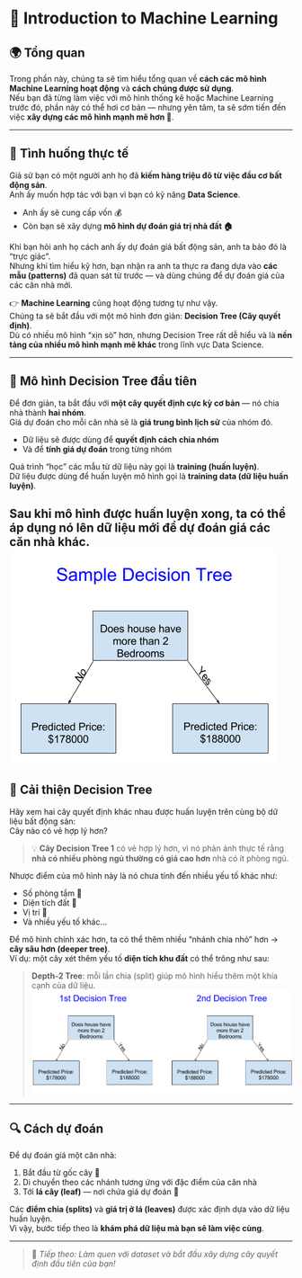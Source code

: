 # 🧠 Introduction to Machine Learning

## 🌍 Tổng quan

Trong phần này, chúng ta sẽ tìm hiểu tổng quan về **cách các mô hình Machine Learning hoạt động** và **cách chúng được sử dụng**.  
Nếu bạn đã từng làm việc với mô hình thống kê hoặc Machine Learning trước đó, phần này có thể hơi cơ bản — nhưng yên tâm, ta sẽ sớm tiến đến việc **xây dựng các mô hình mạnh mẽ hơn 💪**.

---

## 💼 Tình huống thực tế

Giả sử bạn có một người anh họ đã **kiếm hàng triệu đô từ việc đầu cơ bất động sản**.  
Anh ấy muốn hợp tác với bạn vì bạn có kỹ năng **Data Science**.  
- Anh ấy sẽ cung cấp vốn 💰  
- Còn bạn sẽ xây dựng **mô hình dự đoán giá trị nhà đất 🏠**

Khi bạn hỏi anh họ cách anh ấy dự đoán giá bất động sản, anh ta bảo đó là “trực giác”.  
Nhưng khi tìm hiểu kỹ hơn, bạn nhận ra anh ta thực ra đang dựa vào **các mẫu (patterns)** đã quan sát từ trước — và dùng chúng để dự đoán giá của các căn nhà mới.

👉 **Machine Learning** cũng hoạt động tương tự như vậy.  
Chúng ta sẽ bắt đầu với một mô hình đơn giản: **Decision Tree (Cây quyết định)**.  
Dù có nhiều mô hình “xịn sò” hơn, nhưng Decision Tree rất dễ hiểu và là **nền tảng của nhiều mô hình mạnh mẽ khác** trong lĩnh vực Data Science.

---

## 🌱 Mô hình Decision Tree đầu tiên

Để đơn giản, ta bắt đầu với **một cây quyết định cực kỳ cơ bản** — nó chia nhà thành **hai nhóm**.  
Giá dự đoán cho mỗi căn nhà sẽ là **giá trung bình lịch sử** của nhóm đó.

- Dữ liệu sẽ được dùng để **quyết định cách chia nhóm**
- Và để **tính giá dự đoán** trong từng nhóm

Quá trình “học” các mẫu từ dữ liệu này gọi là **training (huấn luyện)**.  
Dữ liệu được dùng để huấn luyện mô hình gọi là **training data (dữ liệu huấn luyện)**.

Sau khi mô hình được huấn luyện xong, ta có thể **áp dụng nó lên dữ liệu mới** để dự đoán giá các căn nhà khác.
![img_1.png](img_1.png)
---

## 🌳 Cải thiện Decision Tree

Hãy xem hai cây quyết định khác nhau được huấn luyện trên cùng bộ dữ liệu bất động sản:  
Cây nào có vẻ hợp lý hơn?

> 💡 **Cây Decision Tree 1** có vẻ hợp lý hơn, vì nó phản ánh thực tế rằng  
> **nhà có nhiều phòng ngủ thường có giá cao hơn** nhà có ít phòng ngủ.

Nhược điểm của mô hình này là nó chưa tính đến nhiều yếu tố khác như:
- Số phòng tắm 🛁  
- Diện tích đất 🌾  
- Vị trí 📍  
- Và nhiều yếu tố khác...

Để mô hình chính xác hơn, ta có thể thêm nhiều “nhánh chia nhỏ” hơn → **cây sâu hơn (deeper tree)**.  
Ví dụ: một cây xét thêm yếu tố **diện tích khu đất** có thể trông như sau:

> **Depth-2 Tree**: mỗi lần chia (split) giúp mô hình hiểu thêm một khía cạnh của dữ liệu.
![img_2.png](img_2.png)
---

## 🔍 Cách dự đoán

Để dự đoán giá một căn nhà:
1. Bắt đầu từ gốc cây 🌳  
2. Di chuyển theo các nhánh tương ứng với đặc điểm của căn nhà  
3. Tới **lá cây (leaf)** — nơi chứa giá dự đoán 🏁

Các **điểm chia (splits)** và **giá trị ở lá (leaves)** được xác định dựa vào dữ liệu huấn luyện.  
Vì vậy, bước tiếp theo là **khám phá dữ liệu mà bạn sẽ làm việc cùng**.

---

> 🚀 *Tiếp theo: Làm quen với dataset và bắt đầu xây dựng cây quyết định đầu tiên của bạn!*
